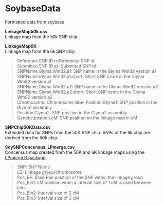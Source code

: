 # SoybaseData
Formatted data from soybase  

**LinkageMap50k.csv**  
Linkage map from the 50k SNP chip  

**LinkageMap6K**  
Linkage map from the 6k SNP chip  
> Reference.SNP.ID.rs:Reference SNP id    
> Submitted.SNP.ID.ss: Submitted SNP id  
> SNPName.Glyma.Wm82.a1: SNP name in the Glyma Wm82 version a1  
> SNPName.Glyma.Wm82.a1.short: Short SNP name in the Glyma Wm82 version a1  
> SNPName.Glyma.Wm82.a2: SNP name in the Glyma Wm82 version a2    
> SNPName.Glyma.Wm82.a2.short: Short SNP name in the Glyma Wm82 version a2    
> Chromosome: Chromosome label 
> Position.Glyma1: SNP position in the Glyma1 assembly    
> Position.Glyma2: SNP position in the Glyma2 assembly
> Genetic.position.cM: SNP position on the linkage map in cM  

**SNPChip50KData.csv**  
Extended data for SNPs from the 50K SNP chip. SNPs of the 6k chip are derived from the 50k chip.  

**SoySNPConcensus_LPmerge.csv**  
Concensus map created from the 50K and 6K linkage maps using the [LPmerge R package](https://academic.oup.com/bioinformatics/article/30/11/1623/284175)    
> SNP: SNP Name  
> LG: Linkage group/chromosome  
> Pos_BP: Base Pair position of the SNP within the linkage group  
> Pos_Bin1: cM position when a interval size of 1 cM is used between bins  
> Pos_Bin2: Interval size of 2 cM  
> Pos_Bin3: Interval size of 3 cM  
